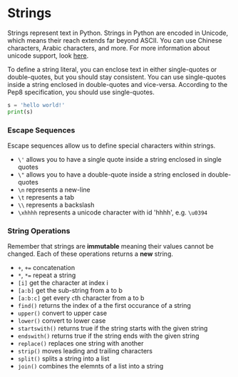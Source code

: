 
# Strings

Strings represent text in Python. Strings in Python are encoded in Unicode, which means their reach extends far beyond ASCII. You can use Chinese characters, Arabic characters, and more. For more information about unicode support, look [here](https://docs.python.org/3.6/howto/unicode.html).

To define a string literal, you can enclose text in either single-quotes or double-quotes, but you should stay consistent. You can use single-quotes inside a string enclosed in double-quotes and vice-versa. According to the Pep8 specification, you should use single-quotes.

```python
s = 'hello world!'
print(s)
```

### Escape Sequences

Escape sequences allow us to define special characters within strings.

- `\'` allows you to have a single quote inside a string enclosed in single quotes
- `\"` allows you to have a double-quote inside a string enclosed in double-quotes
- `\n` represents a new-line
- `\t` represents a tab
- `\\` represents a backslash
- `\xhhhh` represents a unicode character with id 'hhhh', e.g. `\u0394`


### String Operations

Remember that strings are **immutable** meaning their values cannot be changed. Each of these operations returns a **new** string.

- `+`, `+=` concatenation
- `*`, `*=` repeat a string
- `[i]` get the character at index i
- `[a:b]` get the sub-string from a to b
- `[a:b:c]` get every `c`th character from a to b
- `find()` returns the index of a the first occurance of a string
- `upper()` convert to upper case
- `lower()` convert to lower case
- `startswith()` returns true if the string starts with the given string
- `endswith()` returns true if the string ends with the given string
- `replace()` replaces one string with another
- `strip()` moves leading and trailing characters
- `split()` splits a string into a list
- `join()` combines the elemnts of a list into a string














